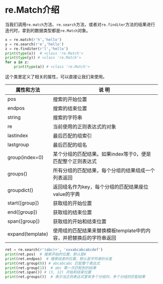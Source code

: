 # re.Match介绍

当我们调用`re.match`方法、`re.search`方法，或者对`re.finditer`方法的结果进行迭代时，拿到的数据类型都是`re.Match`对象。

```python
x = re.match(r'h','hello')
y = re.search(r'e','hello')
z = re.finditer(r'l','hello')
print(type(x))  # <class 're.Match'>
print(type(y)) # <class 're.Match'>
for a in z:
    print(type(a)) # <class 're.Match'>
```



这个类里定义了相关的属性，可以直接让我们来使用。

| 属性和方法       | 说 明                                                        |
| ---------------- | ------------------------------------------------------------ |
| pos              | 搜索的开始位置                                               |
| endpos           | 搜索的结束位置                                               |
| string           | 搜索的字符串                                                 |
| re               | 当前使用的正则表达式的对象                                   |
| lastindex        | 最后匹配的组索引                                             |
| lastgroup        | 最后匹配的组名                                               |
| group(index=0)   | 某个分组的匹配结果。如果index等于0，便是匹配整个正则表达式   |
| groups()         | 所有分组的匹配结果，每个分组的结果组成一个列表返回           |
| groupdict()      | 返回组名作为key，每个分组的匹配结果座位value的字典           |
| start([group])   | 获取组的开始位置                                             |
| end([group])     | 获取组的结束位置                                             |
| span([group])    | 获取组的开始和结束位置                                       |
| expand(template) | 使用组的匹配结果来替换模板template中的内容，并把替换后的字符串返回 |



```python
ret = re.search(r'(abc)+', 'xxxabcabcabcdef')
print(ret.pos)  # 搜索开始的位置，默认是0
print(ret.endpos)  # 搜索结束的位置，默认是字符串的长度
print(ret.group(0)) # abcabcabc 匹配整个表达式
print(ret.group(1))  # abc 第一次匹配到的结果
print(ret.span()) # (3, 12) 开始和结束位置
print(ret.groups())  # 表示当正则表达式里有多个分组时，多个分组的匹配结果
```



